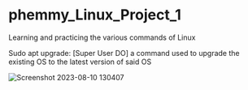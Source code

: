 # phemmy_Linux_Project_1

Learning and practicing the various commands of Linux

Sudo apt upgrade: [Super User DO] a command used to upgrade the existing OS to the latest version of said OS

![Screenshot 2023-08-10 130407](https://github.com/FemiDare/phemmy_Linux_Project_1/assets/140294606/ca731b97-fd1e-4116-837c-1aab59b3ad50)


